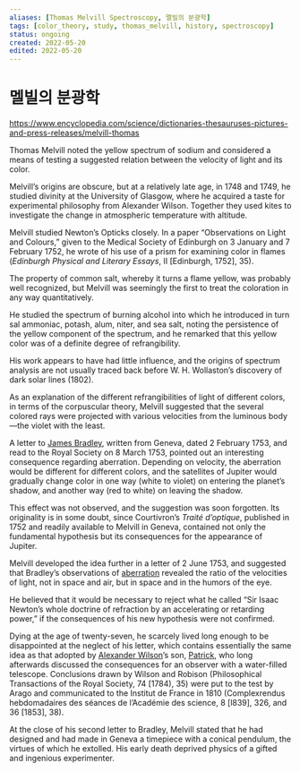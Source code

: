 ```yaml
---
aliases: [Thomas Melvill Spectroscopy, 멜빌의 분광학]
tags: [color_theory, study, thomas_melvill, history, spectroscopy]
status: ongoing
created: 2022-05-20
edited: 2022-05-20
---
```


# 멜빌의 분광학
https://www.encyclopedia.com/science/dictionaries-thesauruses-pictures-and-press-releases/melvill-thomas

Thomas Melvill noted the yellow spectrum of sodium and considered a means of testing a suggested relation between the velocity of light and its color.

Melvill’s origins are obscure, but at a relatively late age, in 1748 and 1749, he studied divinity at the University of Glasgow, where he acquired a taste for experimental philosophy from Alexander Wilson. Together they used kites to investigate the change in atmospheric temperature with altitude.

Melvill studied Newton’s Opticks closely. In a paper “Observations on Light and Colours,” given to the Medical Society of Edinburgh on 3 January and 7 February 1752, he wrote of his use of a prism for examining color in flames (_Edinburgh Physical and Literary Essays_, II \[Edinburgh, 1752], 35).

The property of common salt, whereby it turns a flame yellow, was probably well recognized, but Melvill was seemingly the first to treat the coloration in any way quantitatively.

He studied the spectrum of burning alcohol into which he introduced in turn sal ammoniac, potash, alum, niter, and sea salt, noting the persistence of the yellow component of the spectrum, and he remarked that this yellow color was of a definite degree of refrangibility.

His work appears to have had little influence, and the origins of spectrum analysis are not usually traced back before W. H. Wollaston’s discovery of dark solar lines (1802).

As an explanation of the different refrangibilities of light of different colors, in terms of the corpuscular theory, Melvill suggested that the several colored rays were projected with various velocities from the luminous body—the violet with the least.

A letter to [James Bradley](https://en.wikipedia.org/wiki/James_Bradley), written from Geneva, dated 2 February 1753, and read to the Royal Society on 8 March 1753, pointed out an interesting consequence regarding aberration. Depending on velocity, the aberration would be different for different colors, and the satellites of Jupiter would gradually change color in one way (white to violet) on entering the planet’s shadow, and another way (red to white) on leaving the shadow.

This effect was not observed, and the suggestion was soon forgotten. Its originality is in some doubt, since Courtivron’s _Traité d’optique_, published in 1752 and readily available to Melvill in Geneva, contained not only the fundamental hypothesis but its consequences for the appearance of Jupiter.

Melvill developed the idea further in a letter of 2 June 1753, and suggested that Bradley’s observations of [aberration](https://en.wikipedia.org/wiki/Aberration_(astronomy)) revealed the ratio of the velocities of light, not in space and air, but in space and in the humors of the eye.

He believed that it would be necessary to reject what he called “Sir Isaac Newton’s whole doctrine of refraction by an accelerating or retarding power,” if the consequences of his new hypothesis were not confirmed.

Dying at the age of twenty-seven, he scarcely lived long enough to be disappointed at the neglect of his letter, which contains essentially the same idea as that adopted by [Alexander Wilson](https://en.wikipedia.org/wiki/Alexander_Wilson_(ornithologist))’s son, [Patrick](https://en.wikipedia.org/wiki/Patrick_Wilson_(astronomer)), who long afterwards discussed the consequences for an observer with a water-filled telescope. Conclusions drawn by Wilson and Robison (Philosophical Transactions of the Royal Society, 74 \[1784), 35) were put to the test by Arago and communicated to the Institut de France in 1810 (Complexrendus hebdomadaires des séances de l’Académie des science, 8 \[l839], 326, and 36 \[1853], 38).

At the close of his second letter to Bradley, Melvill stated that he had designed and had made in Geneva a timepiece with a conical pendulum, the virtues of which he extolled. His early death deprived physics of a gifted and ingenious experimenter.